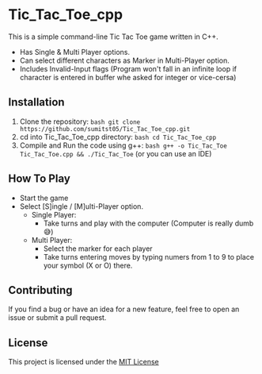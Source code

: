 # Tic_Tac_Toe_cpp

This is a simple command-line Tic Tac Toe game written in C++.
- Has Single & Multi Player options.
- Can select different characters as Marker in Multi-Player option.
- Includes Invalid-Input flags (Program won't fall in an infinite loop if character is entered in buffer whe asked for integer or vice-cersa)

## Installation

1. Clone the repository: ```bash git clone https://github.com/sumitst05/Tic_Tac_Toe_cpp.git```
2. cd into Tic_Tac_Toe_cpp directory: ```bash cd Tic_Tac_Toe_cpp```
3. Compile and Run the code using g++: ```bash g++ -o Tic_Tac_Toe Tic_Tac_Toe.cpp && ./Tic_Tac_Toe``` (or you can use an IDE)

## How To Play

- Start the game
- Select [S]ingle / [M]ulti-Player option.
  - Single Player: 
    - Take turns and play with the computer (Computer is really dumb 😅)
  - Multi Player: 
    - Select the marker for each player
    - Take turns entering moves by typing numers from 1 to 9 to place your symbol (X or O) there.

## Contributing

If you find a bug or have an idea for a new feature, feel free to open an issue or submit a pull request.

## License

This project is licensed under the [MIT License](LICENSE)


